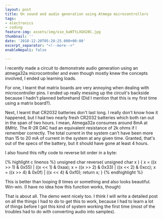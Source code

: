 ```yaml
---
layout: post
title: On sound and audio generation using Atmega microcontrollers
tags:
- electronics
- coding
feature-img: assets/img/oie_baNTtLXGH28C.jpg
thumbnail: ''
date: '2018-12-20T05:28:25.000+00:00'
excerpt_separator: "<!--more-->"
enableNepali: false

---
```

I recently made a circuit to demonstrate audio generation using an atmega32a microcontroller and even though mostly knew the concepts involved, I ended up learning loads.

For one, I learnt that matrix boards are very annoying when dealing with microcontroller pins. I ended up really messing up the circuit's backside because I hadn't planned beforehand (Did I mention that this is my first time using a matrix board?).

<!--more-->

Next, I learnt that CR2032 batteries don't last long. I really don't know how it happened, but I had two nearly fresh CR2032 batteries which both ran out in the span of two hours. I mean, Atmega32a consumes around 8mA at 8MHz. The R-2R DAC had an equivalent resistance of 2k ohms if I remember correctly. The total current in the system can't have been more than 15 to 20 mA of current in the system at any given time. Granted, that's out of the specs of the battery, but it should have gone at least 4 hours.

I also found this nifty code to reverse bit order in a byte:

{% highlight c linenos %}
unsigned char reverse( unsigned char x )
{
x = ((x >> 1) & 0x55) | ((x << 1) & 0xaa);
x = ((x >> 2) & 0x33) | ((x << 2) & 0xcc);
x = ((x >> 4) & 0x0f) | ((x << 4) & 0xf0);
return x;
}
{% endhighlight %}

This is better than looping 8 times or something and also looks beautiful. Win-win. (I have no idea how this function works, though)

That is about all. The demo went nicely too. I think I will write a detailed post on all the things I had to do to get this to work, because I had to learn a lot of things before I got this kind of system working the first time (most of the troubles had to do with converting audio into samples).
